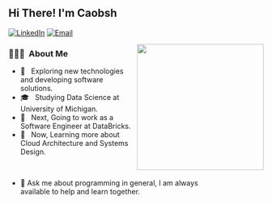 <h2> Hi There! I'm Caobsh </h2>

<a href="https://www.linkedin.com/in/beishaocao/"><img alt="LinkedIn" src="https://img.shields.io/badge/LinkedIn-Beishao%20Cao-blue?style=flat&logo=linkedin"></a>
<a href="caobsh@umich.edu"><img alt="Email" src="https://img.shields.io/badge/Email-caobsh%40umich.edu-blue?style=flat&logo=Gmail"></a>


<img align= "right" width= "250" src= "https://pa1.narvii.com/6580/8098c6e9207376889eeb0532d9f5a0723c4d73f5_hq.gif"/>


<h3> 👨🏻‍💻 &nbsp;About Me </h3>

- 🤔 &nbsp; Exploring new technologies and developing software solutions.
- 🎓 &nbsp; Studying Data Science at University of Michigan.
- 💼 &nbsp; Next, Going to work as a Software Engineer at DataBricks.
- 🌱 &nbsp; Now, Learning more about Cloud Architecture and Systems Design.

<br/>

- 💬 Ask me about programming in general, I am always <br> available to help and learn together.
